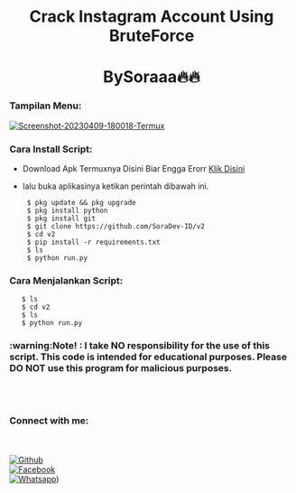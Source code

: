 <h1 align="center"> Crack Instagram Account Using BruteForce </h1>
<h1 align="center">BySoraaa🔥🔥</h1>


<h3 align="left">Tampilan Menu:</h3>
<a href="https://ibb.co/b3FSzfx"><img src="https://i.ibb.co/8BbW6hJ/Screenshot-20230409-180018-Termux.png" alt="Screenshot-20230409-180018-Termux" border="0"></a>
<h3 align="left">Cara Install Script:</h3>

- Download Apk Termuxnya Disini Biar Engga Erorr <a href="https://bit.ly/Link-termuxxxx">Klik Disini</a>

- lalu buka aplikasinya ketikan perintah dibawah ini.

       $ pkg update && pkg upgrade
       $ pkg install python 
       $ pkg install git
       $ git clone https://github.com/SoraDev-ID/v2
       $ cd v2
       $ pip install -r requirements.txt
       $ ls
       $ python run.py

<h3 align="left">Cara Menjalankan Script:</h3>

       $ ls
       $ cd v2
       $ ls
       $ python run.py
       
<h3> :warning:Note! : I take NO responsibility for the use of this script. This code is intended for educational purposes. Please DO NOT use this program for malicious purposes.</h3><br>

<br>


     



<h3 align="left">Connect with me:</h3>

<b></b> </br> <br>[![Github](https://img.shields.io/badge/Github-SORA-dimgray?style=flat-square&logo=github)](https://github.com/SoraDev-ID)<br> [![Facebook](https://img.shields.io/badge/Facebook-SORA-blue?style=flat-square&logo=facebook)](https://www.facebook.com/profile.php?id=100000640058506&mibextid=ZbWKwL)<br> [![Whatsapp](https://img.shields.io/badge/Whatsapp-SORA-deepgreen?style=flat-square&logo=whatsapp)](https://wa.me/6285965855784))


